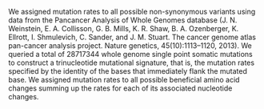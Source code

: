 We assigned mutation rates to all possible non-synonymous variants using data from the Pancancer Analysis of Whole Genomes database (J. N. Weinstein, E. A. Collisson, G. B. Mills, K. R. Shaw, B. A. Ozenberger, K. Ellrott, I. Shmulevich, C. Sander, and J. M. Stuart. The cancer genome atlas pan-cancer analysis project. Nature genetics, 45(10):1113–1120, 2013). We queried a total of $28717344$ whole genome single point somatic mutations to construct a trinucleotide mutational signature, that is, the mutation rates specified by the identity of the bases that immediately flank the mutated base. We assigned mutation rates to all possible beneficial amino acid changes summing up the rates for each of its associated nucleotide changes.
